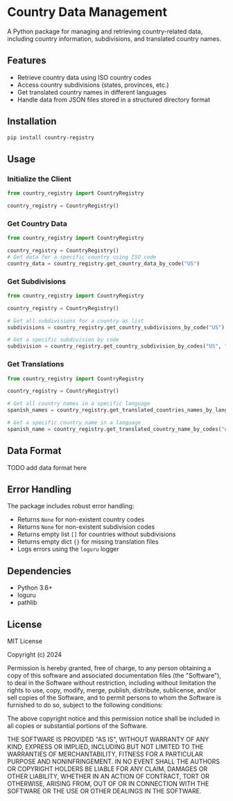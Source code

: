 # Country Data Management

A Python package for managing and retrieving country-related data, including country information, subdivisions, and translated country names.

## Features

- Retrieve country data using ISO country codes
- Access country subdivisions (states, provinces, etc.)
- Get translated country names in different languages
- Handle data from JSON files stored in a structured directory format

## Installation

```bash
pip install country-registry
```

## Usage

### Initialize the Client

```python
from country_registry import CountryRegistry

country_registry = CountryRegistry()
```

### Get Country Data

```python
from country_registry import CountryRegistry

country_registry = CountryRegistry()
# Get data for a specific country using ISO code
country_data = country_registry.get_country_data_by_code("US")
```

### Get Subdivisions

```python
from country_registry import CountryRegistry

country_registry = CountryRegistry()

# Get all subdivisions for a country as list
subdivisions = country_registry.get_country_subdivisions_by_code("US")

# Get a specific subdivision by code
subdivision = country_registry.get_country_subdivision_by_codes("US", "CA")
```

### Get Translations

```python
from country_registry import CountryRegistry

country_registry = CountryRegistry()

# Get all country names in a specific language
spanish_names = country_registry.get_translated_countries_names_by_lang_code("es")

# Get a specific country name in a language
spanish_name = country_registry.get_translated_country_name_by_codes("es", "US")
```

## Data Format
TODO add data format here

## Error Handling

The package includes robust error handling:
- Returns `None` for non-existent country codes
- Returns `None` for non-existent subdivision codes
- Returns empty list `[]` for countries without subdivisions
- Returns empty dict `{}` for missing translation files
- Logs errors using the `loguru` logger

## Dependencies

- Python 3.6+
- loguru
- pathlib

## License

MIT License

Copyright (c) 2024

Permission is hereby granted, free of charge, to any person obtaining a copy
of this software and associated documentation files (the "Software"), to deal
in the Software without restriction, including without limitation the rights
to use, copy, modify, merge, publish, distribute, sublicense, and/or sell
copies of the Software, and to permit persons to whom the Software is
furnished to do so, subject to the following conditions:

The above copyright notice and this permission notice shall be included in all
copies or substantial portions of the Software.

THE SOFTWARE IS PROVIDED "AS IS", WITHOUT WARRANTY OF ANY KIND, EXPRESS OR
IMPLIED, INCLUDING BUT NOT LIMITED TO THE WARRANTIES OF MERCHANTABILITY,
FITNESS FOR A PARTICULAR PURPOSE AND NONINFRINGEMENT. IN NO EVENT SHALL THE
AUTHORS OR COPYRIGHT HOLDERS BE LIABLE FOR ANY CLAIM, DAMAGES OR OTHER
LIABILITY, WHETHER IN AN ACTION OF CONTRACT, TORT OR OTHERWISE, ARISING FROM,
OUT OF OR IN CONNECTION WITH THE SOFTWARE OR THE USE OR OTHER DEALINGS IN THE
SOFTWARE.
